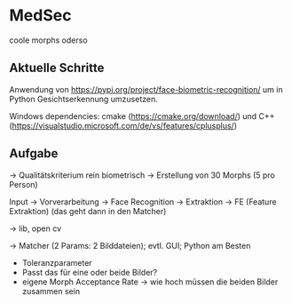# MedSec
coole morphs oderso
## Aktuelle Schritte 
Anwendung von https://pypi.org/project/face-biometric-recognition/
um in Python Gesichtserkennung umzusetzen. 

Windows dependencies: cmake (https://cmake.org/download/) und  C++ (https://visualstudio.microsoft.com/de/vs/features/cplusplus/)

## Aufgabe 

-> Qualitätskriterium rein biometrisch
-> Erstellung von 30 Morphs (5 pro Person)



Input -> Vorverarbeitung -> Face Recognition -> Extraktion -> FE (Feature Extraktion) (das geht dann in den Matcher)

-> lib, open cv

-> Matcher (2 Params: 2 Bilddateien); evtl. GUI; Python am Besten
- Toleranzparameter
- Passt das für eine oder beide Bilder?
- eigene Morph Acceptance Rate -> wie hoch müssen die beiden Bilder zusammen sein
